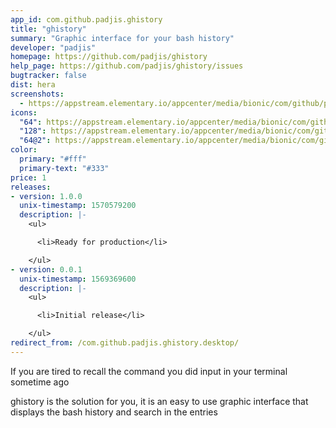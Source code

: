 ```yaml
---
app_id: com.github.padjis.ghistory
title: "ghistory"
summary: "Graphic interface for your bash history"
developer: "padjis"
homepage: https://github.com/padjis/ghistory
help_page: https://github.com/padjis/ghistory/issues
bugtracker: false
dist: hera
screenshots:
  - https://appstream.elementary.io/appcenter/media/bionic/com/github/padjis.ghistory/F898F4FCCCF4830695F5A5DFF9AB28A9/screenshots/image-1_orig.png
icons:
  "64": https://appstream.elementary.io/appcenter/media/bionic/com/github/padjis.ghistory/F898F4FCCCF4830695F5A5DFF9AB28A9/icons/64x64/com.github.padjis.ghistory_com.github.padjis.ghistory.png
  "128": https://appstream.elementary.io/appcenter/media/bionic/com/github/padjis.ghistory/F898F4FCCCF4830695F5A5DFF9AB28A9/icons/128x128/com.github.padjis.ghistory_com.github.padjis.ghistory.png
  "64@2": https://appstream.elementary.io/appcenter/media/bionic/com/github/padjis.ghistory/F898F4FCCCF4830695F5A5DFF9AB28A9/icons/64x64@2/com.github.padjis.ghistory_com.github.padjis.ghistory.png
color:
  primary: "#fff"
  primary-text: "#333"
price: 1
releases:
- version: 1.0.0
  unix-timestamp: 1570579200
  description: |-
    <ul>

      <li>Ready for production</li>

    </ul>
- version: 0.0.1
  unix-timestamp: 1569369600
  description: |-
    <ul>

      <li>Initial release</li>

    </ul>
redirect_from: /com.github.padjis.ghistory.desktop/
---
```


<p>If you are tired to recall the command you did input in your terminal sometime ago</p>
<p>ghistory is the solution for you, it is an easy to use graphic interface that displays the bash history and search in the entries</p>